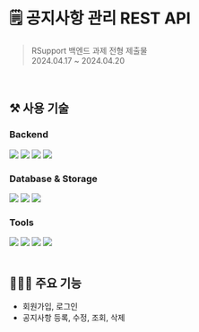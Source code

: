 # 🗒️ 공지사항 관리 REST API

> RSupport 백엔드 과제 전형 제출물 <br>
> 2024.04.17 ~ 2024.04.20
>
<br>

## ⚒️ 사용 기술

### Backend
<div>
<img src="https://img.shields.io/badge/Java 17-FF9E0F?style=for-the-badge&logo=Java&logoColor=white">
<img src="https://img.shields.io/badge/gradle-02303A?style=for-the-badge&logo=gradle&logoColor=white">
<img src="https://img.shields.io/badge/Spring Boot 3.1.10 -6DB33F?style=for-the-badge&logo=Spring Boot&logoColor=white">
<img src="https://img.shields.io/badge/Spring Security-6DB33F?style=for-the-badge&logo=Spring Security&logoColor=white">
</div>

### Database & Storage
<div>
<img src="https://img.shields.io/badge/Spring Data JPA-20336B?style=for-the-badge&logo=spring&logoColor=white">
<img src="https://img.shields.io/badge/MySQL-4479A1?style=for-the-badge&logo=MySQL&logoColor=white">
<img src="https://img.shields.io/badge/aws s3-FFB71B?style=for-the-badge&logo=Amazon aws&logoColor=white">
</div>

### Tools
<div>
<img src="https://img.shields.io/badge/Postman-FF6C37?style=for-the-badge&logo=postman&logoColor=white">
<img src="https://img.shields.io/badge/github-181717?style=for-the-badge&logo=github&logoColor=white">
<img src="https://img.shields.io/badge/Intellij idea-3B00B9?style=for-the-badge&logo=intellijidea&logoColor=white">
<img src="https://img.shields.io/badge/notion-000000?style=for-the-badge&logo=notion&logoColor=white">
</div>

<br>

## 👩🏻‍💻 주요 기능
- 회원가입, 로그인
- 공지사항 등록, 수정, 조회, 삭제
